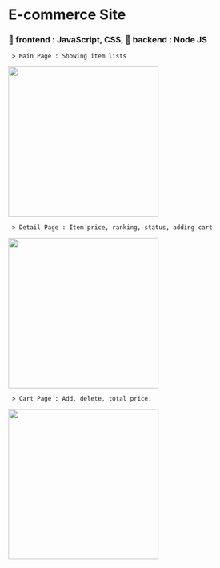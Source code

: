# E-commerce Site

### 💜 frontend : JavaScript, CSS,  💛 backend : Node JS


```
 > Main Page : Showing item lists
```

<img src="https://sujinhhh.github.io/img/list.png" height="300" />

```
 > Detail Page : Item price, ranking, status, adding cart
```

<img src="https://sujinhhh.github.io/img/detail.png" height="300" />


```
 > Cart Page : Add, delete, total price.
```

<img src="https://sujinhhh.github.io/img/shoppingcart.png" height="300" />


